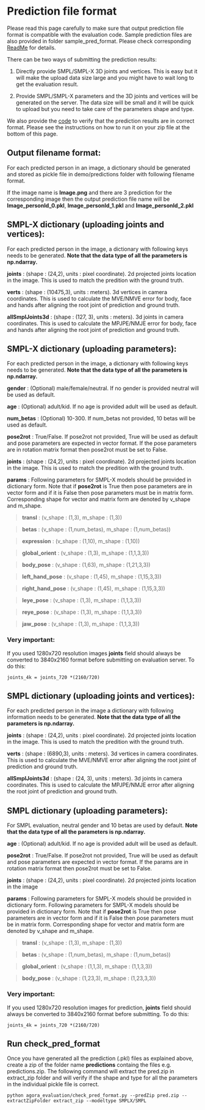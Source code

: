 # Prediction file format

Please read this page carefully to make sure that output prediction file format is compatible with the evaluation code. Sample prediction files are also provided in folder sample_pred_format. Please check corresponding [ReadMe](../sample_pred_format/ReadMe.md) for details.

There can be two ways of submitting the prediction results:

1. Directly provide SMPL/SMPL-X 3D joints and vertices. This is easy but it will make the upload data size large and you might have to wait long to get the evaluation result.

2. Provide SMPL/SMPL-X parameters and the 3D joints and vertices will be generated on the server. The data size will be small and it will be quick to upload but you need to take care of the parameters shape and type.

We also provide the [code](agora_evaluation/check_pred_format.py) to verify that the prediction results are in correct format. Please see the instructions on how to run it on your zip file at the bottom of this page.

## Output filename format:
For each predicted person in an image, a dictionary should be generated and stored as pickle file in demo/predictions folder with following filename format.

If the image name is **Image.png** and there are 3 prediction for the corresponding image then the output prediction file name will be **Image_personId_0.pkl**, **Image_personId_1.pkl** and **Image_personId_2.pkl**


## SMPL-X dictionary (uploading joints and vertices):
For each predicted person in the image, a dictionary with following keys needs to be generated. **Note that the data type of all the parameters is np.ndarray.**

**joints** : (shape : (24,2), units : pixel coordinate). 2d projected joints location in the image. This is used to match the predition with the ground truth.

**verts** : (shape : (10475,3), units : meters). 3d vertices in camera coordinates. This is used to calculate the MVE/NMVE error for body, face and hands after aligning the root joint of prediction and ground truth.

**allSmplJoints3d** : (shape : (127, 3), units : meters). 3d joints in camera coordinates. This is used to calculate the MPJPE/NMJE error for body, face and hands after aligning the root joint of prediction and ground truth.

## SMPL-X dictionary (uploading parameters):
For each predicted person in the image, a dictionary with following keys needs to be generated. **Note that the data type of all the parameters is np.ndarray.**

**gender** : (Optional) male/female/neutral. If no gender is provided neutral will be used as default.

**age** : (Optional) adult/kid. If no age is provided adult will be used as default.

**num_betas** : (Optional) 10-300. If num_betas not provided, 10 betas will be used as default.

**pose2rot** : True/False. If pose2rot not provided, True will be used as default and pose parameters are expected in vector format. If the pose parameters are in rotation matrix format then pose2rot must be set to False.

**joints** : (shape : (24,2), units : pixel coordinate). 2d projected joints location in the image. This is used to match the predition with the ground truth.

**params** : Following parameters for SMPL-X models should be provided in dictionary form. Note that if **pose2rot** is True then pose parameters are in vector form and if it is False then pose parameters must be in matrix form. Corresponding shape for vector and matrix form are denoted by v_shape and m_shape.

> **transl** : (v_shape : (1,3), m_shape : (1,3))

> **betas** : (v_shape : (1,num_betas), m_shape : (1,num_betas))

> **expression** : (v_shape : (1,10), m_shape : (1,10))

> **global_orient** : (v_shape : (1,3), m_shape : (1,1,3,3))

> **body_pose** : (v_shape : (1,63), m_shape : (1,21,3,3))

> **left_hand_pose** : (v_shape : (1,45), m_shape : (1,15,3,3))

> **right_hand_pose** : (v_shape : (1,45), m_shape : (1,15,3,3))

> **leye_pose** : (v_shape : (1,3), m_shape : (1,1,3,3))

> **reye_pose** : (v_shape : (1,3), m_shape : (1,1,3,3))

> **jaw_pose** : (v_shape : (1,3), m_shape : (1,1,3,3))

### Very important: 
If you used 1280x720 resolution images **joints** field should always be converted to 3840x2160 format before submitting on evaluation server. To do this:

```
joints_4k = joints_720 *(2160/720)
```

## SMPL dictionary (uploading joints and vertices):
For each predicted person in the image a dictionary with following information needs to be generated. **Note that the data type of all the parameters is np.ndarray.**

**joints** : (shape : (24,2), units : pixel coordinate). 2d projected joints location in the image. This is used to match the predition with the ground truth.

**verts** : (shape : (6890,3), units : meters). 3d vertices in camera coordinates. This is used to calculate the MVE/NMVE error after aligning the root joint of prediction and ground truth.

**allSmplJoints3d** : (shape : (24, 3), units : meters). 3d joints in camera coordinates. This is used to calculate the MPJPE/NMJE error after aligning the root joint of prediction and ground truth.

## SMPL dictionary (uploading parameters):

For SMPL evaluation, neutral gender and 10 betas are used by default. **Note that the data type of all the parameters is np.ndarray.**

**age** : (Optional) adult/kid. If no age is provided adult will be used as default.

**pose2rot** : True/False. If pose2rot not provided, True will be used as default and pose parameters are expected in vector format. If the params are in rotation matrix format then pose2rot must be set to False.

**joints** : (shape : (24,2), units : pixel coordinate). 2d projected joints location in the image

**params** : Following parameters for SMPL-X models should be provided in dictionary form. Following parameters for SMPL-X models should be provided in dictionary form. Note that if **pose2rot** is True then pose parameters are in vector form and if it is False then pose parameters must be in matrix form. Corresponding shape for vector and matrix form are denoted by v_shape and m_shape.

> **transl** : (v_shape : (1,3), m_shape : (1,3))

> **betas** : (v_shape : (1,num_betas), m_shape : (1,num_betas))

> **global_orient** : (v_shape : (1,1,3), m_shape : (1,1,3,3))

> **body_pose** : (v_shape : (1,23,3), m_shape : (1,23,3,3))

### Very important: 
If you used 1280x720 resolution images for prediction, **joints** field should always be converted to 3840x2160 format before submitting. To do this:

```
joints_4k = joints_720 *(2160/720)
```

## Run check_pred_format
Once you have generated all the prediction (.pkl) files as explained above, create a zip of the folder name **predictions** containg the files e.g. predictions.zip. The following command will extract the pred.zip in extract_zip folder and will verify if the shape and type for all the parameters in the individual pickle file is correct. 
```
python agora_evaluation/check_pred_format.py --predZip pred.zip --extractZipFolder extract_zip --modeltype SMPLX/SMPL
```
